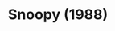 ---
layout: shows
title: Snoopy (1988)
image:
category:
details:
  Theatre: Players by the Sea
cast:
  Charlie Brown: Michael Lipp
crew:
  Director: Michael Lipp
external_links:
---